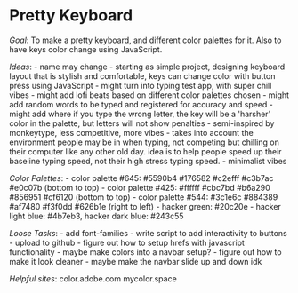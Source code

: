 # Pretty Keyboard

*Goal*: To make a pretty keyboard, and different color palettes for it. Also to have keys color change using JavaScript.

*Ideas*: 
    - name may change
    - starting as simple project, designing keyboard layout that is stylish and comfortable, keys can change color with button press using JavaScript
    - might turn into typing test app, with super chill vibes 
    - might add lofi beats based on different color palettes chosen
    - might add random words to be typed and registered for accuracy and speed
    - might add where if you type the wrong letter, the key will be a 'harsher' color in the palette, but letters will not show penalties
    - semi-inspired by monkeytype, less competitive, more vibes
    - takes into account the environment people may be in when typing, not competing but chilling on their computer like any other old day. idea is to help people speed up their baseline typing speed, not their high stress typing speed.
    - minimalist vibes 

_Color_ _Palettes_:
    - color palette #645: #5590b4 #176582 #c2efff #c3b7ac #e0c07b (bottom to top)
    - color palette #425: #ffffff #cbc7bd #b6a290 #856951 #cf6120 (bottom to top)
    - color palette #544: #3c1e6c #884389 #af7480 #f3f0dd #626b1e (right to left)
    - hacker green: #20c20e
    - hacker light blue: #4b7eb3, hacker dark blue: #243c55

*Loose Tasks*: 
    - add font-families
    - write script to add interactivity to buttons
    - upload to github
    - figure out how to setup hrefs with javascript functionality
    - maybe make colors into a navbar setup?
    - figure out how to make it look cleaner
    - maybe make the navbar slide up and down idk


*Helpful sites*:
color.adobe.com
mycolor.space